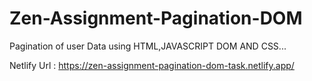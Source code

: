 # Zen-Assignment-Pagination-DOM

<p>Pagination of user Data using HTML,JAVASCRIPT DOM AND CSS...<p>


Netlify Url : https://zen-assignment-pagination-dom-task.netlify.app/
<br><br>

